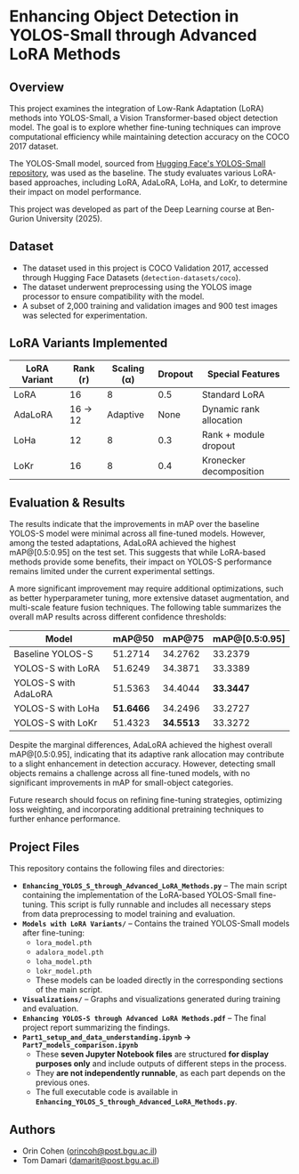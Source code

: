 # Enhancing Object Detection in YOLOS-Small through Advanced LoRA Methods

## Overview

This project examines the integration of Low-Rank Adaptation (LoRA) methods into YOLOS-Small, a Vision Transformer-based object detection model. The goal is to explore whether fine-tuning techniques can improve computational efficiency while maintaining detection accuracy on the COCO 2017 dataset.

The YOLOS-Small model, sourced from [Hugging Face's YOLOS-Small repository](https://huggingface.co/hustvl/yolos-small), was used as the baseline. The study evaluates various LoRA-based approaches, including LoRA, AdaLoRA, LoHa, and LoKr, to determine their impact on model performance.

This project was developed as part of the Deep Learning course at Ben-Gurion University (2025).

## Dataset

- The dataset used in this project is COCO Validation 2017, accessed through Hugging Face Datasets (`detection-datasets/coco`).
- The dataset underwent preprocessing using the YOLOS image processor to ensure compatibility with the model.
- A subset of 2,000 training and validation images and 900 test images was selected for experimentation.

## LoRA Variants Implemented

| LoRA Variant | Rank (r) | Scaling (α) | Dropout | Special Features        |
| ------------ | -------- | ----------- | ------- | ----------------------- |
| LoRA         | 16       | 8           | 0.5     | Standard LoRA           |
| AdaLoRA      | 16 → 12  | Adaptive    | None    | Dynamic rank allocation |
| LoHa         | 12       | 8           | 0.3     | Rank + module dropout   |
| LoKr         | 16       | 8           | 0.4     | Kronecker decomposition |

## Evaluation & Results

The results indicate that the improvements in mAP over the baseline YOLOS-S model were minimal across all fine-tuned models. However, among the tested adaptations, AdaLoRA achieved the highest mAP@[0.5:0.95] on the test set. This suggests that while LoRA-based methods provide some benefits, their impact on YOLOS-S performance remains limited under the current experimental settings.

A more significant improvement may require additional optimizations, such as better hyperparameter tuning, more extensive dataset augmentation, and multi-scale feature fusion techniques. The following table summarizes the overall mAP results across different confidence thresholds:

| Model                  | mAP@50 | mAP@75 | mAP@[0.5:0.95] |
|------------------------|--------|--------|----------------|
| Baseline YOLOS-S       | 51.2714 | 34.2762 | 33.2379       |
| YOLOS-S with LoRA      | 51.6249 | 34.3871 | 33.3389       |
| YOLOS-S with AdaLoRA   | 51.5363 | 34.4044 | **33.3447**   |
| YOLOS-S with LoHa      | **51.6466** | 34.2496 | 33.2727       |
| YOLOS-S with LoKr      | 51.4323 | **34.5513** | 33.3272       |

Despite the marginal differences, AdaLoRA achieved the highest overall mAP@[0.5:0.95], indicating that its adaptive rank allocation may contribute to a slight enhancement in detection accuracy. However, detecting small objects remains a challenge across all fine-tuned models, with no significant improvements in mAP for small-object categories. 

Future research should focus on refining fine-tuning strategies, optimizing loss weighting, and incorporating additional pretraining techniques to further enhance performance.


## Project Files

This repository contains the following files and directories:

- **`Enhancing_YOLOS_S_through_Advanced_LoRA_Methods.py`** – The main script containing the implementation of the LoRA-based YOLOS-Small fine-tuning. This script is fully runnable and includes all necessary steps from data preprocessing to model training and evaluation.
- **`Models with LoRA Variants/`** – Contains the trained YOLOS-Small models after fine-tuning:
  - `lora_model.pth`
  - `adalora_model.pth`
  - `loha_model.pth`
  - `lokr_model.pth`
  - These models can be loaded directly in the corresponding sections of the main script.
- **`Visualizations/`** – Graphs and visualizations generated during training and evaluation.
- **`Enhancing YOLOS-S through Advanced LoRA Methods.pdf`** – The final project report summarizing the findings.
- **`Part1_setup_and_data_understanding.ipynb` → `Part7_models_comparison.ipynb`**  
  - These **seven Jupyter Notebook files** are structured **for display purposes only** and include outputs of different steps in the process.  
  - They **are not independently runnable**, as each part depends on the previous ones.  
  - The full executable code is available in **`Enhancing_YOLOS_S_through_Advanced_LoRA_Methods.py`**.


## Authors

- Orin Cohen ([orincoh@post.bgu.ac.il](mailto:orincoh@post.bgu.ac.il))
- Tom Damari ([damarit@post.bgu.ac.il](mailto:damarit@post.bgu.ac.il))

